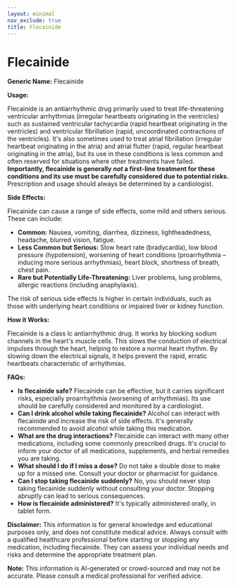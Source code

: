 ```yaml
---
layout: minimal
nav_exclude: true
title: Flecainide
---
```


# Flecainide

**Generic Name:** Flecainide

**Usage:**

Flecainide is an antiarrhythmic drug primarily used to treat life-threatening ventricular arrhythmias (irregular heartbeats originating in the ventricles) such as sustained ventricular tachycardia (rapid heartbeat originating in the ventricles) and ventricular fibrillation (rapid, uncoordinated contractions of the ventricles). It's also sometimes used to treat atrial fibrillation (irregular heartbeat originating in the atria) and atrial flutter (rapid, regular heartbeat originating in the atria), but its use in these conditions is less common and often reserved for situations where other treatments have failed.  **Importantly, flecainide is generally *not* a first-line treatment for these conditions and its use must be carefully considered due to potential risks.**  Prescription and usage should always be determined by a cardiologist.

**Side Effects:**

Flecainide can cause a range of side effects, some mild and others serious.  These can include:

* **Common:** Nausea, vomiting, diarrhea, dizziness, lightheadedness, headache, blurred vision, fatigue.
* **Less Common but Serious:**  Slow heart rate (bradycardia), low blood pressure (hypotension), worsening of heart conditions (proarrhythmia –  inducing more serious arrhythmias), heart block, shortness of breath, chest pain.
* **Rare but Potentially Life-Threatening:**  Liver problems, lung problems, allergic reactions (including anaphylaxis).

The risk of serious side effects is higher in certain individuals, such as those with underlying heart conditions or impaired liver or kidney function.

**How it Works:**

Flecainide is a class Ic antiarrhythmic drug.  It works by blocking sodium channels in the heart's muscle cells.  This slows the conduction of electrical impulses through the heart, helping to restore a normal heart rhythm.  By slowing down the electrical signals, it helps prevent the rapid, erratic heartbeats characteristic of arrhythmias.

**FAQs:**

* **Is flecainide safe?** Flecainide can be effective, but it carries significant risks, especially proarrhythmia (worsening of arrhythmias).  Its use should be carefully considered and monitored by a cardiologist.
* **Can I drink alcohol while taking flecainide?** Alcohol can interact with flecainide and increase the risk of side effects. It's generally recommended to avoid alcohol while taking this medication.
* **What are the drug interactions?** Flecainide can interact with many other medications, including some commonly prescribed drugs.  It's crucial to inform your doctor of all medications, supplements, and herbal remedies you are taking.
* **What should I do if I miss a dose?** Do not take a double dose to make up for a missed one.  Consult your doctor or pharmacist for guidance.
* **Can I stop taking flecainide suddenly?**  No, you should never stop taking flecainide suddenly without consulting your doctor.  Stopping abruptly can lead to serious consequences.
* **How is flecainide administered?** It's typically administered orally, in tablet form.


**Disclaimer:** This information is for general knowledge and educational purposes only, and does not constitute medical advice.  Always consult with a qualified healthcare professional before starting or stopping any medication, including flecainide.  They can assess your individual needs and risks and determine the appropriate treatment plan.


**Note:** This information is AI-generated or crowd-sourced and may not be accurate. Please consult a medical professional for verified advice.